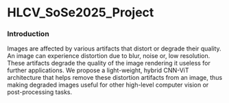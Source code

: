 # HLCV_SoSe2025_Project

### Introduction
Images are affected by various artifacts that distort or degrade their quality. An image can experience distortion due to blur, noise or, low resolution. These artifacts degrade the quality of the image rendering it useless for further applications. We propose a light-weight, hybrid CNN-ViT architecture that helps remove these distortion artifacts from an image, thus making degraded images useful for other high-level computer vision or post-processing tasks.
